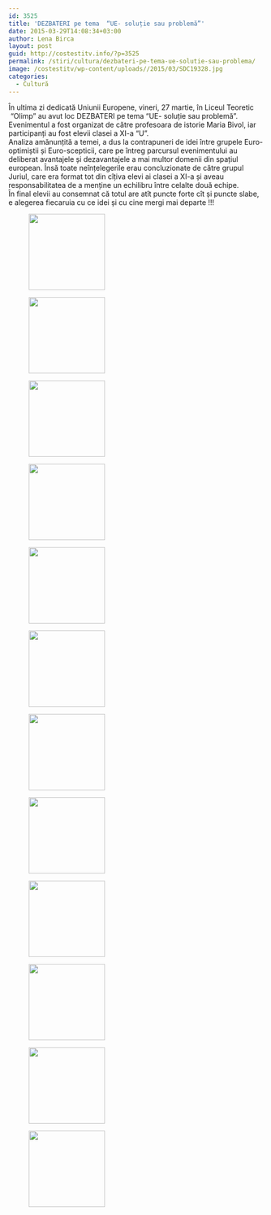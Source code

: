 ```yaml
---
id: 3525
title: 'DEZBATERI pe tema  “UE- soluție sau problemă”'
date: 2015-03-29T14:08:34+03:00
author: Lena Birca
layout: post
guid: http://costestitv.info/?p=3525
permalink: /stiri/cultura/dezbateri-pe-tema-ue-solutie-sau-problema/
image: /costestitv/wp-content/uploads//2015/03/SDC19328.jpg
categories:
  - Cultură
---
```

În ultima zi dedicată Uniunii Europene, vineri, 27 martie, în Liceul Teoretic  “Olimp” au avut loc DEZBATERI pe tema “UE- soluție sau problemă”. Evenimentul a fost organizat de către profesoara de istorie Maria Bivol, iar participanți au fost elevii clasei a XI-a “U”.  
Analiza amănunțită a temei, a dus la contrapuneri de idei între grupele Euro-optimiștii și Euro-scepticii, care pe întreg parcursul evenimentului au deliberat avantajele și dezavantajele a mai multor domenii din spațiul european. Însă toate neînțelegerile erau concluzionate de către grupul Juriul, care era format tot din cîțiva elevi ai clasei a XI-a și aveau responsabilitatea de a menține un echilibru între celalte două echipe.  
În final elevii au consemnat că totul are atît puncte forte cît și puncte slabe, e alegerea fiecaruia cu ce idei și cu cine mergi mai departe !!!

<div id='gallery-29' class='gallery galleryid-3525 gallery-columns-3 gallery-size-thumbnail'>
  <figure class='gallery-item'> 
  
  <div class='gallery-icon landscape'>
    <a href='/costestitv/stiri/cultura/dezbateri-pe-tema-ue-solutie-sau-problema/attachment/sdc19291/'><img width="150" height="150" src="/costestitv/wp-content/uploads//2015/03/SDC19291-150x150.jpg" class="attachment-thumbnail size-thumbnail" alt="" /></a>
  </div></figure><figure class='gallery-item'> 
  
  <div class='gallery-icon landscape'>
    <a href='/costestitv/stiri/cultura/dezbateri-pe-tema-ue-solutie-sau-problema/attachment/sdc19302/'><img width="150" height="150" src="/costestitv/wp-content/uploads//2015/03/SDC19302-150x150.jpg" class="attachment-thumbnail size-thumbnail" alt="" /></a>
  </div></figure><figure class='gallery-item'> 
  
  <div class='gallery-icon landscape'>
    <a href='/costestitv/stiri/cultura/dezbateri-pe-tema-ue-solutie-sau-problema/attachment/sdc19304/'><img width="150" height="150" src="/costestitv/wp-content/uploads//2015/03/SDC19304-150x150.jpg" class="attachment-thumbnail size-thumbnail" alt="" /></a>
  </div></figure><figure class='gallery-item'> 
  
  <div class='gallery-icon landscape'>
    <a href='/costestitv/stiri/cultura/dezbateri-pe-tema-ue-solutie-sau-problema/attachment/sdc19308/'><img width="150" height="150" src="/costestitv/wp-content/uploads//2015/03/SDC19308-150x150.jpg" class="attachment-thumbnail size-thumbnail" alt="" /></a>
  </div></figure><figure class='gallery-item'> 
  
  <div class='gallery-icon landscape'>
    <a href='/costestitv/stiri/cultura/dezbateri-pe-tema-ue-solutie-sau-problema/attachment/sdc19309/'><img width="150" height="150" src="/costestitv/wp-content/uploads//2015/03/SDC19309-150x150.jpg" class="attachment-thumbnail size-thumbnail" alt="" /></a>
  </div></figure><figure class='gallery-item'> 
  
  <div class='gallery-icon landscape'>
    <a href='/costestitv/stiri/cultura/dezbateri-pe-tema-ue-solutie-sau-problema/attachment/sdc19311/'><img width="150" height="150" src="/costestitv/wp-content/uploads//2015/03/SDC19311-150x150.jpg" class="attachment-thumbnail size-thumbnail" alt="" /></a>
  </div></figure><figure class='gallery-item'> 
  
  <div class='gallery-icon landscape'>
    <a href='/costestitv/stiri/cultura/dezbateri-pe-tema-ue-solutie-sau-problema/attachment/sdc19318/'><img width="150" height="150" src="/costestitv/wp-content/uploads//2015/03/SDC19318-150x150.jpg" class="attachment-thumbnail size-thumbnail" alt="" /></a>
  </div></figure><figure class='gallery-item'> 
  
  <div class='gallery-icon landscape'>
    <a href='/costestitv/stiri/cultura/dezbateri-pe-tema-ue-solutie-sau-problema/attachment/sdc19324/'><img width="150" height="150" src="/costestitv/wp-content/uploads//2015/03/SDC19324-150x150.jpg" class="attachment-thumbnail size-thumbnail" alt="" /></a>
  </div></figure><figure class='gallery-item'> 
  
  <div class='gallery-icon landscape'>
    <a href='/costestitv/stiri/cultura/dezbateri-pe-tema-ue-solutie-sau-problema/attachment/sdc19326/'><img width="150" height="150" src="/costestitv/wp-content/uploads//2015/03/SDC19326-150x150.jpg" class="attachment-thumbnail size-thumbnail" alt="" /></a>
  </div></figure><figure class='gallery-item'> 
  
  <div class='gallery-icon landscape'>
    <a href='/costestitv/stiri/cultura/dezbateri-pe-tema-ue-solutie-sau-problema/attachment/sdc19340/'><img width="150" height="150" src="/costestitv/wp-content/uploads//2015/03/SDC19340-150x150.jpg" class="attachment-thumbnail size-thumbnail" alt="" /></a>
  </div></figure><figure class='gallery-item'> 
  
  <div class='gallery-icon landscape'>
    <a href='/costestitv/stiri/cultura/dezbateri-pe-tema-ue-solutie-sau-problema/attachment/sdc19345/'><img width="150" height="150" src="/costestitv/wp-content/uploads//2015/03/SDC19345-150x150.jpg" class="attachment-thumbnail size-thumbnail" alt="" /></a>
  </div></figure><figure class='gallery-item'> 
  
  <div class='gallery-icon landscape'>
    <a href='/costestitv/stiri/cultura/dezbateri-pe-tema-ue-solutie-sau-problema/attachment/sdc19347/'><img width="150" height="150" src="/costestitv/wp-content/uploads//2015/03/SDC19347-150x150.jpg" class="attachment-thumbnail size-thumbnail" alt="" /></a>
  </div></figure>
</div>
